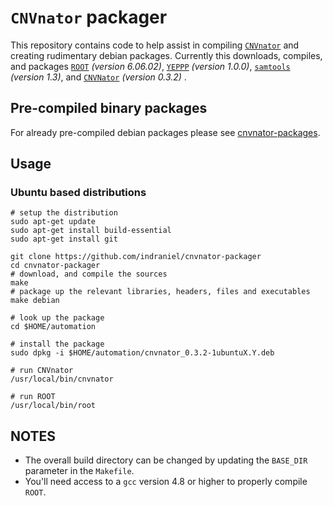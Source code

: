 # `CNVnator` packager

This repository contains code to help assist in compiling [`CNVnator`][1] and creating rudimentary debian packages.  Currently this downloads, compiles, and packages [`ROOT`][2] _(version 6.06.02)_, [`YEPPP`][3] _(version 1.0.0)_, [`samtools`][4] _(version 1.3)_, and [`CNVNator`][1] _(version 0.3.2)_ .

## Pre-compiled binary packages

For already pre-compiled debian packages please see [cnvnator-packages][5].

## Usage

### Ubuntu based distributions

    # setup the distribution
    sudo apt-get update
    sudo apt-get install build-essential
    sudo apt-get install git

    git clone https://github.com/indraniel/cnvnator-packager
    cd cnvnator-packager
    # download, and compile the sources 
    make
    # package up the relevant libraries, headers, files and executables
    make debian
    
    # look up the package
    cd $HOME/automation

    # install the package
    sudo dpkg -i $HOME/automation/cnvnator_0.3.2-1ubuntuX.Y.deb

    # run CNVnator
    /usr/local/bin/cnvnator

    # run ROOT
    /usr/local/bin/root

## NOTES

* The overall build directory can be changed by updating the `BASE_DIR` parameter in the `Makefile`.
* You'll need access to a `gcc` version 4.8 or higher to properly compile `ROOT`.

[1]: https://github.com/abyzovlab/CNVnator
[2]: https://root.cern.ch/
[3]: https://www.yeppp.info/
[4]: https://github.com/samtools/samtools
[5]: https://github.com/indraniel/cnvnator-packages
